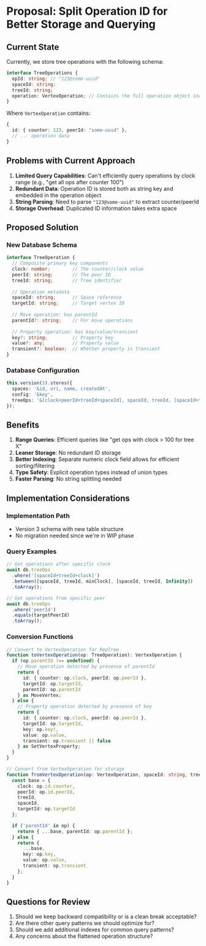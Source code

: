 # Proposal: Split Operation ID for Better Storage and Querying

## Current State

Currently, we store tree operations with the following schema:

```typescript
interface TreeOperations {
  opId: string; // "123@some-uuid" 
  spaceId: string;
  treeId: string;
  operation: VertexOperation; // Contains the full operation object including embedded ID
}
```

Where `VertexOperation` contains:
```typescript
{
  id: { counter: 123, peerId: "some-uuid" },
  // ... operation data
}
```

## Problems with Current Approach

1. **Limited Query Capabilities**: Can't efficiently query operations by clock range (e.g., "get all ops after counter 100")
2. **Redundant Data**: Operation ID is stored both as string key and embedded in the operation object
3. **String Parsing**: Need to parse `"123@some-uuid"` to extract counter/peerId
4. **Storage Overhead**: Duplicated ID information takes extra space

## Proposed Solution

### New Database Schema

```typescript
interface TreeOperation {
  // Composite primary key components
  clock: number;        // The counter/clock value
  peerId: string;       // The peer ID
  treeId: string;       // Tree identifier
  
  // Operation metadata
  spaceId: string;      // Space reference
  targetId: string;     // Target vertex ID
  
  // Move operation: has parentId
  parentId?: string;    // For move operations
  
  // Property operation: has key/value/transient  
  key?: string;         // Property key
  value?: any;          // Property value
  transient?: boolean;  // Whether property is transient
}
```

### Database Configuration

```typescript
this.version(3).stores({
  spaces: '&id, uri, name, createdAt',
  config: '&key',
  treeOps: '&[clock+peerId+treeId+spaceId], spaceId, treeId, [spaceId+treeId], [spaceId+treeId+clock]'
});
```

## Benefits

1. **Range Queries**: Efficient queries like "get ops with clock > 100 for tree X"
2. **Leaner Storage**: No redundant ID storage
3. **Better Indexing**: Separate numeric clock field allows for efficient sorting/filtering  
4. **Type Safety**: Explicit operation types instead of union types
5. **Faster Parsing**: No string splitting needed

## Implementation Considerations

### Implementation Path
- Version 3 schema with new table structure
- No migration needed since we're in WIP phase

### Query Examples
```typescript
// Get operations after specific clock
await db.treeOps
  .where('[spaceId+treeId+clock]')
  .between([spaceId, treeId, minClock], [spaceId, treeId, Infinity])
  .toArray();

// Get operations from specific peer
await db.treeOps
  .where('peerId')
  .equals(targetPeerId)
  .toArray();
```

### Conversion Functions
```typescript
// Convert to VertexOperation for RepTree
function toVertexOperation(op: TreeOperation): VertexOperation {
  if (op.parentId !== undefined) {
    // Move operation detected by presence of parentId
    return {
      id: { counter: op.clock, peerId: op.peerId },
      targetId: op.targetId,
      parentId: op.parentId
    } as MoveVertex;
  } else {
    // Property operation detected by presence of key
    return {
      id: { counter: op.clock, peerId: op.peerId },
      targetId: op.targetId,
      key: op.key!,
      value: op.value,
      transient: op.transient || false
    } as SetVertexProperty;
  }
}

// Convert from VertexOperation for storage
function fromVertexOperation(op: VertexOperation, spaceId: string, treeId: string): TreeOperation {
  const base = {
    clock: op.id.counter,
    peerId: op.id.peerId,
    treeId,
    spaceId,
    targetId: op.targetId
  };

  if ('parentId' in op) {
    return { ...base, parentId: op.parentId };
  } else {
    return { 
      ...base, 
      key: op.key, 
      value: op.value, 
      transient: op.transient 
    };
  }
}
```

## Questions for Review

1. Should we keep backward compatibility or is a clean break acceptable?
2. Are there other query patterns we should optimize for?
3. Should we add additional indexes for common query patterns?
4. Any concerns about the flattened operation structure? 
